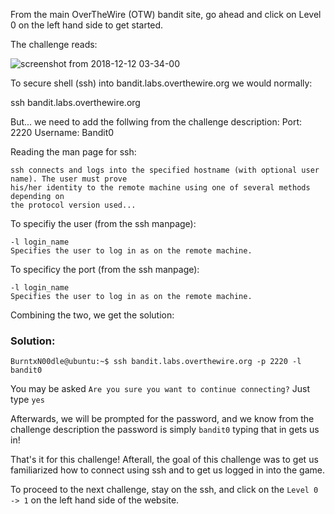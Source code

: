 From the main OverTheWire (OTW) bandit site, go ahead and click on Level 0 on the left hand side to get started.

The challenge reads:

![screenshot from 2018-12-12 03-34-00](https://user-images.githubusercontent.com/41026969/49857122-b90cba00-fdbf-11e8-8285-f5c19c00ee6c.png)

To secure shell (ssh) into bandit.labs.overthewire.org we would normally:

ssh bandit.labs.overthewire.org 

But... we need to add the follwing from the challenge description:
  Port: 2220
  Username: Bandit0

Reading the man page for ssh:
```
ssh connects and logs into the specified hostname (with optional user name). The user must prove 
his/her identity to the remote machine using one of several methods depending on 
the protocol version used... 
```

To specifiy the user (from the ssh manpage):
```
-l login_name
Specifies the user to log in as on the remote machine.
```

To specificy the port (from the ssh manpage):
```
-l login_name
Specifies the user to log in as on the remote machine. 
```
Combining the two, we get the solution:

### Solution:

```
BurntxN00dle@ubuntu:~$ ssh bandit.labs.overthewire.org -p 2220 -l bandit0
```
You may be asked ```Are you sure you want to continue connecting?``` Just type ```yes```

Afterwards, we will be prompted for the password, and we know from the challenge description the password
is simply ```bandit0``` typing that in gets us in!

That's it for this challenge! Afterall, the goal of this challenge was to get us familiarized how to connect using 
ssh and to get us logged in into the game.

To proceed to the next challenge, stay on the ssh, and click on the ```Level 0 -> 1``` on the left hand side
of the website.
